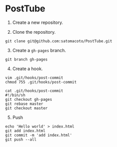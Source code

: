 PostTube
========

1. Create a new repository.

2. Clone the repository.

```
git clone git@github.com:satomacoto/PostTube.git
```

3. Create a `gh-pages` branch.

```
git branch gh-pages
```

4. Create a hook.

```
vim .git/hooks/post-commit 
chmod 755 .git/hooks/post-commit
```

```
cat .git/hooks/post-commit 
#!/bin/sh
git checkout gh-pages
git rebase master
git checkout master
```

5. Push

```
echo 'Hello world' > index.html
git add index.html
git commit -m 'add index.html'
git push --all
```
